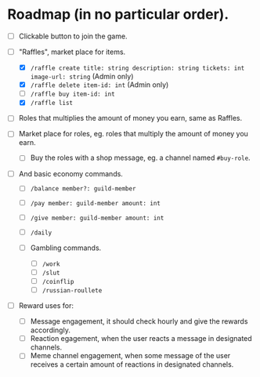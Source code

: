 # Roadmap (in no particular order).

- [ ] Clickable button to join the game.

- [ ] "Raffles", market place for items.

  - [x] `/raffle create title: string description: string tickets: int image-url: string` (Admin only)
  - [x] `/raffle delete item-id: int` (Admin only)
  - [ ] `/raffle buy item-id: int`
  - [x] `/raffle list`

- [ ] Roles that multiplies the amount of money you earn, same as Raffles.

- [ ] Market place for roles, eg. roles that multiply the amount of money you earn.

  - [ ] Buy the roles with a shop message, eg. a channel named `#buy-role`.

- [ ] And basic economy commands.

  - [ ] `/balance member?: guild-member`
  - [ ] `/pay member: guild-member amount: int`
  - [ ] `/give member: guild-member amount: int`
  - [ ] `/daily`

  - [ ] Gambling commands.

    - [ ] `/work`
    - [ ] `/slut`
    - [ ] `/coinflip`
    - [ ] `/russian-roullete`

- [ ] Reward uses for:

  - [ ] Message engagement, it should check hourly and give the rewards accordingly.
  - [ ] Reaction egagement, when the user reacts a message in designated channels.
  - [ ] Meme channel engagement, when some message of the user receives a certain amount of reactions in designated channels.

